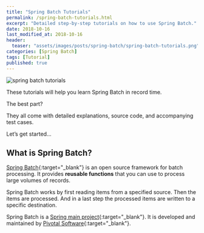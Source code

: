 ```yaml
---
title: "Spring Batch Tutorials"
permalink: /spring-batch-tutorials.html
excerpt: "Detailed step-by-step tutorials on how to use Spring Batch."
date: 2018-10-16
last_modified_at: 2018-10-16
header:
  teaser: "assets/images/posts/spring-batch/spring-batch-tutorials.png"
categories: [Spring Batch]
tags: [Tutorial]
published: true
---
```


<img src="{{ site.url }}/assets/images/posts/spring-batch/spring-batch-tutorials.png" alt="spring batch tutorials" class="align-right title-image">

These tutorials will help you learn Spring Batch in record time.

The best part?

They all come with detailed explanations, source code, and accompanying test cases.

Let’s get started…

## What is Spring Batch?

[Spring Batch](https://en.wikipedia.org/wiki/Spring_Batch){:target="_blank"} is an open source framework for batch processing. It provides **reusable functions** that you can use to process large volumes of records.

Spring Batch works by first reading items from a specified source. Then the items are processed. And in a last step the processed items are written to a specific destination.

Spring Batch is a [Spring main project](https://spring.io/projects){:target="_blank"}. It is developed and maintained by [Pivotal Software](https://pivotal.io/){:target="_blank"}.
